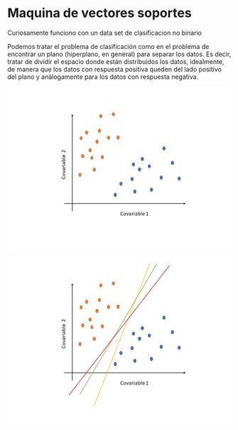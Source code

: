 # Maquina de vectores soportes
Curiosamente funciono con un data set de clasificacion no binario

Podemos tratar el problema de clasificación como en el problema de encontrar un plano 
(hiperplano, en general) para separar los datos. Es decir, tratar de dividir el espacio
donde están distribuidos los datos, idealmente, de manera que los datos con respuesta
positiva queden del lado positivo del plano y análogamente para los datos con respuesta negativa.

![Variables](https://github.com/EfrainSO/diplomado/blob/main/Proyecto%202/Modelos%20clasificadores/SVM/Imagenes/variables.jpeg)
![vectores](https://github.com/EfrainSO/diplomado/blob/main/Proyecto%202/Modelos%20clasificadores/SVM/Imagenes/vectores.jpeg)
